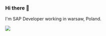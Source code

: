 ### Hi there 👋


I'm SAP Developer working in warsaw, Poland.
<p>
  <a href="https://www.linkedin.com/in/tdygas"><img src="https://img.shields.io/badge/linkedin-0077B5.svg?style=for-the-badge&logo=linkedin&logoColor=white"/></a>
</p>
<!--
**lolek24/lolek24** is a ✨ _special_ ✨ repository because its `README.md` (this file) appears on your GitHub profile.

Here are some ideas to get you started:

- 🔭 I’m currently working on ...
- 🌱 I’m currently learning ...
- 👯 I’m looking to collaborate on ...
- 🤔 I’m looking for help with ...
- 💬 Ask me about ...
- 📫 How to reach me: ...
- 😄 Pronouns: ...
- ⚡ Fun fact: ...
-->
